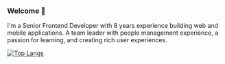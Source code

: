 ### Welcome 👋

I'm a Senior Frontend Developer with 8 years experience building web and mobile applications. A team leader with people management experience, a passion for learning, and creating rich user experiences.

[![Top Langs](https://github-readme-stats.vercel.app/api/top-langs/?username=alexmgrant&layout=compact)](https://github.com/alexmgrant/github-readme-stats)

<!--
**alexmgrant/alexmgrant** is a ✨ _special_ ✨ repository because its `README.md` (this file) appears on your GitHub profile.

Here are some ideas to get you started:

- 🔭 I’m currently working on ...
- 🌱 I’m currently learning ...
- 👯 I’m looking to collaborate on ...
- 🤔 I’m looking for help with ...
- 💬 Ask me about ...
- 📫 How to reach me: ...
- 😄 Pronouns: ...
- ⚡ Fun fact: ...
-->
